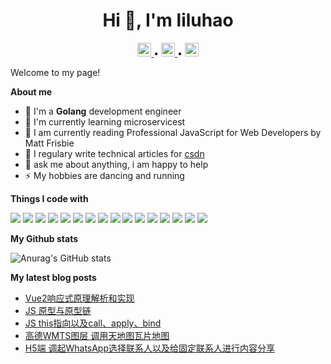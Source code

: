 <h1 align="center">Hi 👋, I'm liluhao</h1>

<p align="center">
	<a href="https://github.com/liluhao">
	  <img alt="liluhao's github" width="22px" src="https://github.com/peterthehan/peterthehan/blob/main/assets/github.svg" />
	</a> • 
	<a href="https://twitter.com/LKey83413558">
	  <img alt="liluhao's Twitter" width="22px" src="https://raw.githubusercontent.com/peterthehan/peterthehan/master/assets/twitter.svg" />
	</a> •  
	<a href="https://www.linkedin.com/in/missy-peng-7b0028212/">
	  <img alt="liluhao's LinkedIN" width="22px" src="https://raw.githubusercontent.com/peterthehan/peterthehan/master/assets/linkedin.svg" />
	</a>
</p>



Welcome to my page!

**About me**

- 🔭 I'm a **Golang** development engineer 
- 🌱 I'm currently learning microservicest  
- 📖 I am currently reading Professional JavaScript for Web Developers by Matt Frisbie
- 📝 I regulary write technical articles for <a href="https://blog.csdn.net/Superman_peng">csdn</a>
- 💬 ask me about anything, i am happy to help
- ⚡ My hobbies are dancing and running

**Things I code with**

<p>
	<img src="https://img.shields.io/badge/-HTML5-%23E44D27?style=for-the-badge&logo=html5&logoColor=ffffff"/>
	<img src="https://img.shields.io/badge/-CSS3-%231572B6?style=for-the-badge&logo=css3"/>
	<img src="https://img.shields.io/badge/-JavaScript-%23F7DF1C?style=for-the-badge&logo=javascript&logoColor=000000&labelColor=%23F7DF1C&color=%23FFCE5A"/>	
	<img src="https://img.shields.io/badge/jquery-%230769AD.svg?style=for-the-badge&logo=jquery&logoColor=white"/>	
	<img src="https://img.shields.io/badge/-Vue.js-%232c3e50?style=for-the-badge&logo=vuedotjs"/>	
	<img src="https://img.shields.io/badge/webpack-%238DD6F9.svg?style=for-the-badge&logo=webpack&logoColor=black"/>	
	<img src="https://img.shields.io/badge/NPM-%23000000.svg?style=for-the-badge&logo=npm&logoColor=white"/>	
    <img src="https://img.shields.io/badge/-TypeScript-007ACC?style=for-the-badge&logo=typescript&logoColor=white"/>
    <img src="https://img.shields.io/badge/node.js-6DA55F?style=for-the-badge&logo=node.js&logoColor=white"/>
    <img src="https://img.shields.io/badge/less-2B4C80?style=for-the-badge&logo=less&logoColor=white"/>
    <img src="https://img.shields.io/badge/SASS-hotpink.svg?style=for-the-badge&logo=SASS&logoColor=white"/>
    <img src="https://img.shields.io/badge/-Git-%23F05032?style=for-the-badge&logo=git&logoColor=%23ffffff"/>    
    <img src="https://img.shields.io/badge/mysql-%2300f.svg?style=for-the-badge&logo=mysql&logoColor=white"/>    
    <img src="https://img.shields.io/badge/Visual%20Studio%20Code-0078d7.svg?style=for-the-badge&logo=visual-studio-code&logoColor=white"/>    
    <img src="https://img.shields.io/badge/figma-%23F24E1E.svg?style=for-the-badge&logo=figma&logoColor=white"/>
    <img src="https://img.shields.io/badge/adobephotoshop-%2331A8FF.svg?style=for-the-badge&logo=adobephotoshop&logoColor=white"/>
</p>


**My Github stats**

![Anurag's GitHub stats](https://github-readme-stats.vercel.app/api?username=MissyPeng&theme=radical&bg_color=bg_color=30,e96443,904e95&title_color=fff&text_color=fff)

**My latest blog posts**

- [Vue2响应式原理解析和实现](https://blog.csdn.net/Superman_peng/article/details/120478138?spm=1001.2014.3001.5501)
- [JS 原型与原型链](https://blog.csdn.net/Superman_peng/article/details/119079065?spm=1001.2014.3001.5501)
- [JS this指向以及call、apply、bind](https://blog.csdn.net/Superman_peng/article/details/119282205?spm=1001.2014.3001.5501)
- [高德WMTS图层 调用天地图瓦片地图](https://blog.csdn.net/Superman_peng/article/details/119654066?spm=1001.2014.3001.5501)
- [H5端 调起WhatsApp选择联系人以及给固定联系人进行内容分享](https://blog.csdn.net/Superman_peng/article/details/118269920?spm=1001.2014.3001.5501)
